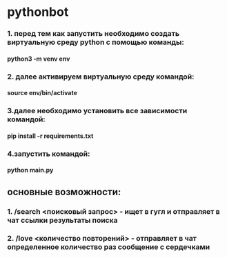 # pythonbot

### 1. перед тем как запустить необходимо создать виртуальную среду python с помощью команды: 
#### python3 -m venv env
### 2. далее активируем виртуальную среду командой:
#### source env/bin/activate
### 3.далее необходимо установить все зависимости командой:
#### pip install -r requirements.txt
### 4.запустить командой:
#### python main.py

## основные возможности:
### 1. /search <поисковый запрос> - ищет в гугл и отправляет в чат ссылки результаты поиска
### 2. /love <количество повторений> - отправляет в чат определенное количество раз сообщение с сердечками

